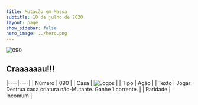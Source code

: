 ```yaml
---
title: Mutação em Massa
subtitle: 10 de julho de 2020
layout: page
show_sidebar: false
hero_image: ../hero.png
---
```


![090](https://cdn.keyforgegame.com/media/card_front/pt/479_090_F6CQJH6R6GHM_pt.png)

## Craaaaaau!!!

|----|----|
| Número | 090 |
| Casa | ![Logos](https://archonarcana.com/images/thumb/c/ce/Logos.png/22px-Logos.png "Logos") |
| Tipo | Ação |
| Texto | Jogar: Destrua cada criatura não-Mutante. Ganhe 1 corrente. |
| Raridade | Incomum |
